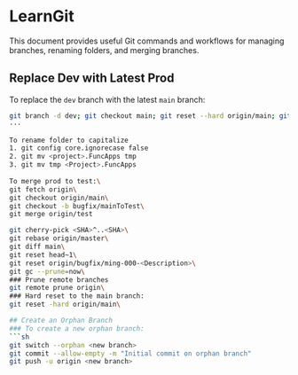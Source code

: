 # LearnGit

This document provides useful Git commands and workflows for managing branches, renaming folders, and merging branches.

## Replace Dev with Latest Prod

To replace the `dev` branch with the latest `main` branch:

```sh
git branch -d dev; git checkout main; git reset --hard origin/main; git checkout -b dev main; git push -f -u origin dev;
···

To rename folder to capitalize
1. git config core.ignorecase false
2. git mv <project>.FuncApps tmp
3. git mv tmp <Project>.FuncApps
  
To merge prod to test:\
git fetch origin\
git checkout origin/main\
git checkout -b bugfix/mainToTest\
git merge origin/test

git cherry-pick <SHA>^..<SHA>\
git rebase origin/master\
git diff main\
git reset head~1\
git reset origin/bugfix/ming-000-<Description>\
git gc --prune=now\
### Prune remote branches
git remote prune origin\
### Hard reset to the main branch:
git reset -hard origin/main\

## Create an Orphan Branch
### To create a new orphan branch:
```sh
git switch --orphan <new branch>
git commit --allow-empty -m "Initial commit on orphan branch"
git push -u origin <new branch>
```